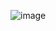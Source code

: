 ![image](https://github.com/pavankumar0077/Complete-DevOps/assets/40380941/ff1034b4-a459-4e8d-8717-161171e0dafc)


